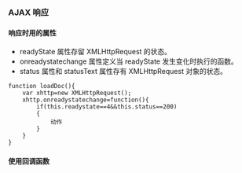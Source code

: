 ### AJAX 响应

#### 响应时用的属性
- readyState 属性存留 XMLHttpRequest 的状态。
- onreadystatechange 属性定义当 readyState 发生变化时执行的函数。
- status 属性和 statusText 属性存有 XMLHttpRequest 对象的状态。

>
    function loadDoc(){
        var xhttp=new XMLHttpRequest();
        xhttp.onreadystatechange=function(){
            if(this.readystate==4&&this.status==200)
            {
                动作
            }
        }
    }

#### 使用回调函数

